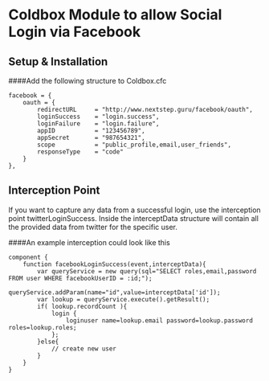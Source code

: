 Coldbox Module to allow Social Login via Facebook
================

Setup & Installation
---------------------

####Add the following structure to Coldbox.cfc

    facebook = {
        oauth = {
            redirectURL     = "http://www.nextstep.guru/facebook/oauth",
            loginSuccess    = "login.success",
            loginFailure    = "login.failure",
            appID           = "123456789",
            appSecret       = "987654321",
            scope           = "public_profile,email,user_friends",
            responseType    = "code"
        }
    },

Interception Point
---------------------
If you want to capture any data from a successful login, use the interception point twitterLoginSuccess. Inside the interceptData structure will contain all the provided data from twitter for the specific user.

####An example interception could look like this

    component {
        function facebookLoginSuccess(event,interceptData){
            var queryService = new query(sql="SELECT roles,email,password FROM user WHERE facebookUserID = :id;");
                queryService.addParam(name="id",value=interceptData['id']);
            var lookup = queryService.execute().getResult();
            if( lookup.recordCount ){
                login {
                    loginuser name=lookup.email password=lookup.password roles=lookup.roles;
                };
            }else{
                // create new user
            }
        }
    }


